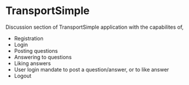 # TransportSimple
Discussion section of TransportSimple application with the capabilites of,
* Registration
* Login
* Posting questions
* Answering to questions
* Liking answers
* User login mandate to post a question/answer, or to like answer
* Logout